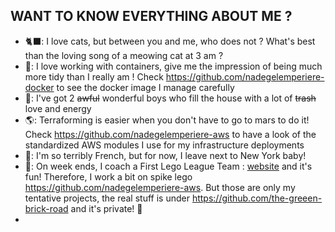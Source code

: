 ## WANT TO KNOW EVERYTHING ABOUT ME ?

* 🐈‍⬛: I love cats, but between you and me, who does not ? What's best than the loving song of a meowing cat at 3 am ? 
* 🐋: I love working with containers, give me the impression of being much more tidy than I really am ! Check https://github.com/nadegelemperiere-docker to see the docker image I manage carefully
* 🧒: I've got 2 ~~awful~~ wonderful boys who fill the house with a lot of ~~trash~~ love and energy
* 🌎: Terraforming is easier when you don't have to go to mars to do it! Check https://github.com/nadegelemperiere-aws to have a look of the standardized AWS modules I use for my infrastructure deployments
* 🗽: I'm so terribly French, but for now, I leave next to New York baby!
* 🧱: On week ends, I coach a First Lego League Team : [website](https://the-green-brick-road.org) and it's fun! Therefore, I work a bit on spike lego https://github.com/nadegelemperiere-aws. But those are only my tentative projects, the real stuff is under https://github.com/the-greeen-brick-road and it's private! 🤫
* 
